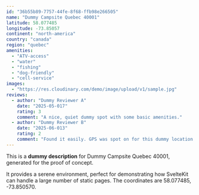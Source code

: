 ```yaml
---
id: "36b55b89-7757-44fe-8f68-ffb98e266505"
name: "Dummy Campsite Quebec 40001"
latitude: 58.077485
longitude: -73.85057
continent: "north-america"
country: "canada"
region: "quebec"
amenities:
  - "ATV-access"
  - "water"
  - "fishing"
  - "dog-friendly"
  - "cell-service"
images:
  - "https://res.cloudinary.com/demo/image/upload/v1/sample.jpg"
reviews:
  - author: "Dummy Reviewer A"
    date: "2025-05-017"
    rating: 3
    comment: "A nice, quiet dummy spot with some basic amenities."
  - author: "Dummy Reviewer B"
    date: "2025-06-013"
    rating: 2
    comment: "Found it easily. GPS was spot on for this dummy location."
---
```


This is a **dummy description** for Dummy Campsite Quebec 40001, generated for the proof of concept.

It provides a serene environment, perfect for demonstrating how SvelteKit can handle a large number of static pages. The coordinates are 58.077485, -73.850570.
